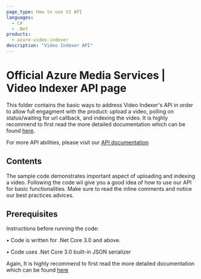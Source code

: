 ```yaml
---
page_type: How to use VI API
languages:
  - C#
  - .Net
products:
  - azure-video-indexer
description: "Video Indexer API"
---
```


# Official Azure Media Services | Video Indexer API page

<!--
Guidelines on README format: https://review.docs.microsoft.com/help/onboard/admin/samples/concepts/readme-template?branch=master

Guidance on onboarding samples to docs.microsoft.com/samples: https://review.docs.microsoft.com/help/onboard/admin/samples/process/onboarding?branch=master

Taxonomies for products and languages: https://review.docs.microsoft.com/new-hope/information-architecture/metadata/taxonomies?branch=master
-->

This folder contains the basic ways to address Video Indexer's API in order to allow full engagment with the product: upload a video, polling on status/waiting for url callback, and indexing the video.
It is highly recommend to first read the more detailed documentation which can be found [here](https://docs.microsoft.com/azure/azure-video-indexer/video-indexer-use-apis).

For more API abilities, please visit our [API documentation](https://aka.ms/avam-dev-portal)

## Contents

The sample code demonstrates important aspect of uploading and indexing a video.
Following the code wil give you a good idea of how to use our API for basic functionalities.
Make sure to read the inline comments and notice our best practices advices.

## Prerequisites

Instructions before running the code:

• Code is written for .Net Core 3.0 and above.

• Code uses .Net Core 3.0 built-in JSON serializer

Again, It is highly recommend to first read the more detailed documentation which can be found [here](https://docs.microsoft.com/azure/azure-video-indexer/video-indexer-use-apis)

<!--
Outline the required components and tools that a user might need to have on their machine in order to run the sample. This can be anything from frameworks, SDKs, OS versions or IDE releases.
-->
